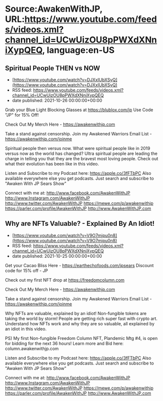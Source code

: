 # Source:AwakenWithJP, URL:https://www.youtube.com/feeds/videos.xml?channel_id=UCwUizOU8pPWXdXNniXypQEQ, language:en-US

## Spiritual People THEN vs NOW
 - [https://www.youtube.com/watch?v=DJXxIUbXSyQ](https://www.youtube.com/watch?v=DJXxIUbXSyQ)
 - RSS feed: https://www.youtube.com/feeds/videos.xml?channel_id=UCwUizOU8pPWXdXNniXypQEQ
 - date published: 2021-10-26 00:00:00+00:00

Grab your Blue Light Blocking Glasses at https://blublox.com/jp
Use Code "JP" for 15% Off!

Check Out My Merch Here - https://awakenwithjp.com

Take a stand against censorship. Join my Awakened Warriors Email List - https://awakenwithjp.com/joinme

Spiritual people then versus now. What were spiritual people like in 2019 versus now as the world has changed? Ultra spiritual people are leading the charge in telling you that they are the bravest most loving people. Check out what their evolution has been like in this video.

Listen and Subscribe to my Podcast here: 
https://apple.co/3fFTbPC
Also available everywhere else you get podcasts. Just search and subscribe to "Awaken With JP Sears Show"

Connect with me at: 
http://www.facebook.com/AwakenWithJP
http://www.Instagram.com/AwakenWithJP
http://www.twitter.com/AwakenWithJP
https://mewe.com/p/awakenwithjp
https://parler.com/profile/AwakenWithJP
http://www.AwakenWithJP.com

## Why are NFTs Valuable? - Explained By An Idiot!
 - [https://www.youtube.com/watch?v=V9O7mipu0n8](https://www.youtube.com/watch?v=V9O7mipu0n8)
 - RSS feed: https://www.youtube.com/feeds/videos.xml?channel_id=UCwUizOU8pPWXdXNniXypQEQ
 - date published: 2021-10-25 00:00:00+00:00

Get your Cacao Bliss Here - https://earthechofoods.com/jpsears
Discount code for 15% off  - JP 

Check out my first NFT drop at https://freedomcolumn.com

Check Out My Merch Here - https://awakenwithjp.com

Take a stand against censorship. Join my Awakened Warriors Email List - https://awakenwithjp.com/joinme

Why NFTs are valuable, explained by an idiot! Non-fungible tokens are taking the world by storm! People are getting rich super fast with crypto art. Understand how NFTs work and why they are so valuable, all explained by an idiot in this video.

PS) My first Non-fungible Freedom Column NFT, Plandemic Mtg #4, is open for bidding for the next 36 hours! Learn more and Bid here: column.awakenwithjp.com

Listen and Subscribe to my Podcast here: 
https://apple.co/3fFTbPC
Also available everywhere else you get podcasts. Just search and subscribe to "Awaken With JP Sears Show"

Connect with me at: 
http://www.facebook.com/AwakenWithJP
http://www.Instagram.com/AwakenWithJP
http://www.twitter.com/AwakenWithJP
https://mewe.com/p/awakenwithjp
https://parler.com/profile/AwakenWithJP
http://www.AwakenWithJP.com

